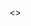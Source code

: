 <>
  <title> Shopgcaothu.vn - Website Bán Nick Liên Quân Giá Rẻ Tự Động</title>
  <meta httpEquiv="X-UA-Compatible" content="IE=edge" />
  <meta name="viewport" content="width=device-width, initial-scale=1.0" />
  <meta name="description" content="" />
  <meta name="author" content="" />
  <meta
    name="description"
    content="Shopgcaothu.vn - Website Bán Nick Liên Quân Giá Rẻ Tự Động Của Youtuber Gcaothu. Bán nick liên quân ,Freefire. Giá rẻ uy tín chất lượng"
  />
  <meta
    name="keywords"
    content="Shopgcaothu.vn - Website Bán Nick Liên Quân Giá Rẻ Tự Động Của Youtuber Gcaothu. Bán nick liên quân ,Freefire. Giá rẻ uy tín chất lượng"
  />
  <meta charSet="utf-8" />
  <meta httpEquiv="X-UA-Compatible" content="IE=edge" />
  <meta name="viewport" content="width=device-width, initial-scale=1" />
  <meta property="og:type" content="website" />
  <meta
    property="og:title"
    content="Shopgcaothu.vn - Website Bán Nick Liên Quân Giá Rẻ Tự Động Của Youtuber Gcaothu. Bán nick liên quân ,Freefire. Giá rẻ uy tín chất lượng"
  />
  <meta
    property="og:image"
    content="https://lamvlog.comassets/frontend/images/image-share.jpg"
  />
  <script src="/assets/Style/jquery.min.js" type="text/javascript" />
  <link
    href="https://fonts.googleapis.com/css?family=Roboto+Condensed:300italic,400italic,700italic,400,300,700&subset=all"
    rel="stylesheet"
    type="text/css"
  />
  <link
    href="/assets/frontend/theme/assets/plugins/socicon/socicon.css"
    rel="stylesheet"
    type="text/css"
  />
  <link
    href="/assets/frontend/theme/assets/plugins/bootstrap-social/bootstrap-social.css"
    rel="stylesheet"
    type="text/css"
  />
  <link
    href="/assets/frontend/theme/assets/plugins/font-awesome/css/font-awesome.min.css"
    rel="stylesheet"
    type="text/css"
  />
  <link
    href="/assets/frontend/theme/assets/plugins/simple-line-icons/simple-line-icons.min.css"
    rel="stylesheet"
    type="text/css"
  />
  <link
    href="/assets/frontend/theme/assets/plugins/animate/animate.min.css"
    rel="stylesheet"
    type="text/css"
  />
  <link
    href="/assets/frontend/theme/assets/plugins/bootstrap/css/bootstrap.min.css"
    rel="stylesheet"
    type="text/css"
  />
  {/* END GLOBAL MANDATORY STYLES */}
  {/* BEGIN: BASE PLUGINS  */}
  <link
    href="/assets/frontend/theme/assets/global/plugins/magnific/magnific.css"
    rel="stylesheet"
    type="text/css"
  />
  <link
    href="/assets/frontend/theme/assets/plugins/cubeportfolio/css/cubeportfolio.min.css"
    rel="stylesheet"
    type="text/css"
  />
  <link
    href="/assets/frontend/theme/assets/plugins/owl-carousel/assets/owl.carousel.css"
    rel="stylesheet"
    type="text/css"
  />
  <link
    href="/assets/frontend/theme/assets/plugins/fancybox/jquery.fancybox.css"
    rel="stylesheet"
    type="text/css"
  />
  {/* END: BASE PLUGINS */}
  {/* BEGIN: PAGE STYLES */}
  <link
    href="/assets/frontend/theme/assets/plugins/bootstrap-datepicker/css/bootstrap-datepicker.min.css"
    rel="stylesheet"
    type="text/css"
  />
  <link
    href="/assets/frontend/theme/assets/plugins/bootstrap-datepicker/css/bootstrap-datepicker3.min.css"
    rel="stylesheet"
    type="text/css"
  />
  <link
    href="/assets/frontend/theme/assets/plugins/bootstrap-timepicker/css/bootstrap-timepicker.min.css"
    rel="stylesheet"
    type="text/css"
  />
  <link
    href="/assets/frontend/theme/assets/plugins/bootstrap-datetimepicker/css/bootstrap-datetimepicker.min.css"
    rel="stylesheet"
    type="text/css"
  />
  {/* END: PAGE STYLES */}
  {/* BEGIN THEME STYLES */}
  <link
    href="/assets/frontend/home/css/style.css?v=1"
    rel="stylesheet"
    type="text/css"
  />
  <link
    href="/assets/frontend/theme/assets/demos/default/css/plugins.css"
    rel="stylesheet"
    type="text/css"
  />
  <link
    href="/assets/frontend/theme/assets/demos/default/css/components.css"
    id="style_components"
    rel="stylesheet"
    type="text/css"
  />
  <link
    href="/assets/frontend/theme/assets/demos/default/css/themes/default.css"
    rel="stylesheet"
    id="style_theme"
    type="text/css"
  />
  <link
    href="/assets/frontend/theme/assets/demos/default/css/custom.css"
    rel="stylesheet"
    type="text/css"
  />
  {/*

  	 */}
  <link href="/assets/css/quay.css" rel="stylesheet" />
  <link
    href="/assets/frontend/css/style.css?v=156179242136574"
    rel="stylesheet"
    type="text/css"
  />
  <link
    rel="stylesheet"
    type="text/css"
    href="/assets/frontend/home/css/custom.css"
  />
  <link href="/assets/frontend/home/css/swiper.css" rel="stylesheet" />
  <link rel="stylesheet" type="text/css" href="/assets/sweetalert.css" />
  {/* END THEME STYLES */}
  <style
    dangerouslySetInnerHTML={{
      __html:
        '\n\t\t.ui-autocomplete {\n\t\t\tmax-height: 500px;\n\t\t\toverflow-y: auto;\n\t\t\toverflow-x: hidden;\n\t\t}\n\n\t\t.input-group-addon {\n\t\t\tbackground-color: #FAFAFA;\n\t\t}\n\n\t\t.input-group .input-group-btn > .btn, .input-group .input-group-addon {\n\t\t\tbackground-color: #FAFAFA;\n\t\t}\n\n\t\t.modal {\n\t\t\ttext-align: center;\n\t\t}\n\n\t\t@media  screen and (min-width: 768px) {\n\t\t\t.modal:before {\n\t\t\t\tdisplay: inline-block;\n\t\t\t\tvertical-align: middle;\n\t\t\t\tcontent: " ";\n\t\t\t\theight: 100%;\n\t\t\t}\n\t\t}\n\n\t\t@media (min-width: 992px) and (max-width: 1200px) {\n\t\t\t.c-layout-header-fixed.c-layout-header-topbar .c-layout-page {\n\t\t\t\tmargin-top: 245px;\n\t\t\t}\n\t\t}\n\n\t\t@media  screen and (max-width: 767px) {\n\t\t\t.modal-dialog:before {\n\t\t\t\tmargin-top: 75px;\n\t\t\t\tdisplay: inline-block;\n\t\t\t\tvertical-align: middle;\n\t\t\t\tcontent: " ";\n\t\t\t\theight: 100%;\n\t\t\t}\n\n\t\t\t.modal-dialog {\n\t\t\t\twidth: 100%;\n\n\t\t\t}\n\n\t\t\t.modal-content {\n\t\t\t\tmargin-right: 20px;\n\t\t\t}\n\t\t}\n\n\t\t.modal-dialog {\n\t\t\tdisplay: inline-block;\n\t\t\ttext-align: left;\n\n\n\t\t}\n\n\t\t.mfp-wrap {\n\t\t\tz-index: 20000 !important;\n\t\t}\n\n\t\t.c-content-overlay .c-overlay-wrapper {\n\t\t\tz-index: 6;\n\t\t}\n\n\t\t.z7 {\n\t\t\tz-index: 7 !important;\n\t\t}\n\n\t\t.sa-header{\n\t\t\tposition: relative;\n\t\t}\n    .sa-logo {\n    position: absolute;\n    top: 10px;\n    left: 53px;\n    width: 155px !important;\n}\n\t'
    }}
  />
  <div
    className="c-layout-header c-layout-header-4 c-layout-header-default-mobile"
    data-minimize-offset={80}
  >
    <div className="sa-header">
      <div className="container">
        <span className="sa-imn">
          <i className="glyphicon glyphicon-menu-hamburger" />
        </span>
        <a className="sa-logo" href="/" title="">
          <img src="/w7j23tfha0.gif" />
        </a>
        <ul className="sa-menu clearfix">
          <ul className="nav navbar-nav c-theme-nav">
            <li className=" ">
              <a href="/">
                <b>TRANG CHỦ</b>
              </a>
            </li>
            <li className=" ">
              <a href="/lich-su-nap.html">
                <b>LỊCH SỬ NẠP</b>
              </a>
            </li>
            <li className=" ">
              <a href="/html/atm">
                <b>Nạp ATM - Ví</b>
              </a>
            </li>
            <li className=" ">
              <a href="/lich-su-mua.html">
                <b>Lịch Sử Mua</b>
              </a>
            </li>
          </ul>
        </ul>
        <ul className="sa-login clearfix" style={{ marginLeft: 10 }}>
          <li>
            <a href="/reg.html" title="Đăng ký">
              Đăng ký
            </a>
          </li>
        </ul>
        <ul className="sa-login clearfix">
          <li>
            <a href="/login.html" title="Đăng Nhập">
              Đăng Nhập
            </a>
          </li>
        </ul>
        {/* <button class="btn-search">Tìm kiếm</button> */}
      </div>
    </div>
    <style
      dangerouslySetInnerHTML={{
        __html:
          "\n.embed-container { position: relative; padding-bottom: 45.25%; height: 0; overflow: hidden; max-width: 100%; } .embed-container iframe, .embed-container object, .embed-container embed { position: absolute; top: 0; left: 0; width: 100%; height: 100%; }\n    "
      }}
    />
    <div className="sa-banner">
      <div className="container">
        <div className="sa-bntab clearfix">
          <div className="sa-bncol2">
            <div className="swiper-container sabner">
              <div className="swiper-wrapper">
                <div className="swiper-slide">
                  <div className="swiper-slide">
                    <img
                      src="https://buidangtruong.xyz/tep-tin/872947BiaGCaoThu.gif"
                      alt=""
                    />
                  </div>
                </div>
              </div>
              <div className="swiper-button-prev swiper-button-white" />
              <div className="swiper-button-next swiper-button-white" />
              <div className="swiper-pagination" />
            </div>
          </div>
          <div className="sa-bncol1">
            <div className="sa-bntbox">
              <ul className="sa-bnnav-tabs" role="tablist">
                <li role="presentation" className="active">
                  <a href="#topnap" role="tab" data-toggle="tab">
                    Nạp thẻ
                  </a>
                </li>
                <li role="presentation" className="">
                  <a href="#thuong" role="tab" data-toggle="tab">
                    Top nạp thẻ tháng
                  </a>
                </li>
                <li role="presentation" className="">
                  <a href="#thuong1" role="tab" data-toggle="tab">
                    Phần thưởng
                  </a>
                </li>
              </ul>
              <div className="sa-bntcbox tab-content">
                <div role="tabpanel" className="tab-pane active" id="topnap">
                  <div className="c-layout-sidebar-content ">
                    <style
                      type="text/css"
                      dangerouslySetInnerHTML={{
                        __html:
                          '\n    .sa-bntbox .form-control {\n            height: 41px;\n            color: #ffffff;\n            background: #1f2228;\n            border: 1px solid #30343c;\n            -webkit-border-radius: 0;\n            -moz-border-radius: 0;\n            border-radius: 0;\n        }\n\n        .sa-bntbox input[type="text"]{\n            color: #fff !important;\n        }\n\n        .sa-bntbox .btn-submit{\n            border-color: none!important;\n            outline: !important;\n            width: 100%!important;\n            text-align: center;\n            font-weight: 700!important;\n            font-size: 18px!important;\n            color: #000000!important;\n            -webkit-border-radius: 0;\n            -moz-border-radius: 0;\n            border-radius: 0;\n            background: linear-gradient(to top, #FFE900 0%, #F2AC00 100%)!important;\n            background: -moz-linear-gradient(to top, #FFE900 0%, #F2AC00 100%)!important;\n            background: -o-linear-gradient(to top, #FFE900 0%, #F2AC00 100%)!important;\n            background: -ms-linear-gradient(to top, #FFE900 0%, #F2AC00 100%)!important;\n            background: -webkit-linear-gradient(bottom, #FFE900 0%, #F2AC00 100%)!important;\n        }\n        .sa-bntbox .btn-submit:hover{\n            color: #000;\n        }\n\n        .sa-bntbox .alert{\n            margin-bottom: 5px;\n        }\n\n        .sa-bntbox .alert-dismissable, .alert-dismissible{\n            padding-top: 0px;\n            padding-bottom: 0px;\n        }\n    '
                      }}
                    />
                    <div className="form-group">
                      <select className="form-control" name="loaithe">
                        <option value="">Chọn Loại Thẻ</option>
                        <option value="Viettel">Viettel</option>
                        <option value="Mobifone">Mobi</option>
                        <option value="Vinaphone">Vina</option>
                        <option value="Zing">Zing</option>
                        <option value="Vietnamobile">Vietnamobile</option>
                      </select>
                    </div>
                    <div className="form-group">
                      <select name="menhgia" className="form-control">
                        <option value="">
                          -- Chọn đúng mệnh giá. Sai mất thẻ --
                        </option>
                        <option value={10000}>10,000 VND</option>
                        <option value={20000}>20,000 VND</option>
                        <option value={30000}>30,000 VND</option>
                        <option value={50000}>50,000 VND</option>
                        <option value={100000}>100,000 VND</option>
                        <option value={200000}>200,000 VND</option>
                        <option value={300000}>300,000 VND</option>
                        <option value={500000}>500,000 VND</option>
                        <option value={1000000}>1,000,000 VND</option>
                      </select>
                    </div>
                    <div className="form-group">
                      <input
                        type="number"
                        className="form-control"
                        name="mathe"
                        maxLength={16}
                        required=""
                        placeholder="Mã số thẻ"
                      />
                    </div>
                    <div className="form-group">
                      <input
                        type="number"
                        className="form-control"
                        name="serial"
                        maxLength={16}
                        required=""
                        placeholder="Mã serial"
                      />
                    </div>
                    <button
                      id="xuly_napthe"
                      className="btn btn-submit c-theme-btn c-btn-square c-btn-uppercase c-btn-bold btn-block"
                      style={{ display: "inline-block", width: "100%" }}
                    >
                      Nạp Thẻ
                    </button>
                    <div className="clearfix" />
                    {/* END: PAGE CONTENT */}
                  </div>
                </div>
                <div role="tabpanel" className="tab-pane " id="thuong">
                  <div className="sa-bntabbox">
                    <ul className="sa-topthe"></ul>
                  </div>
                </div>
                <div role="tabpanel" className="tab-pane " id="thuong1">
                  <div className="sa-bntabbox">
                    Đua Top Nạp Thẻ Nhận Quà Hàng Tháng ( Từ Mùng 1 - Đến Hết
                    Tháng) <br />
                    Top 1 : 5000 quân huy + 2tr tiền shop
                    <br />
                    Top 2 : 3000 quân huy + 1 tr tiền shop
                    <br />
                    Top 3 : 2000 quân huy + 500k tiền shop
                    <br />
                    Top 4 : 1000 quân huy
                    <br />
                    Phần thưởng sẽ cộng vào tài khoản shop ngày cuối cùng
                    <br />
                  </div>
                </div>
              </div>
            </div>
          </div>
        </div>
      </div>
    </div>
    <style
      type="text/css"
      dangerouslySetInnerHTML={{
        __html:
          "\n    #bonus1{\n        position: fixed;\n        bottom: 15px;\n        left: 15px;\n        width: 13%;\n        z-index: 1000;\n        cursor: pointer;\n    }\n    #bonus1 img{\n        width: 100%;\n    }\n    #bonus_login{\n        display:block;\n        position: fixed;\n        bottom: 15px;\n        left: 15px;\n        width: 13%;\n        z-index: 1000;\n        cursor: pointer;\n    }\n    #bonus_login img{\n        width: 100%;\n    }\n    .mobile{\n        width: 30%!important;\n    }\n    .sl-prifbot {\n    padding: 15px;\n    max-height: 175px;\n    overflow: hidden;\n}\n.sl-prifbot ul {\n    height: initial;\n}\n.sl-prifbot ul {\n    height: initial;\n}\n@media (min-width: 555px){\n.sl-prifbot {\n    min-height: 120px;\n}\n}\n\n.sl-prodbox {\n    height: auto;\n    padding-bottom: 10px;\n    overflow: hidden;\n    position: relative;\n}\n.outPrice {\n    padding-top: 20px;\n    text-align: center;\n    width: 100px;\n    margin: 0 auto;\n    margin-top: 10px;\n    display: flex;\n    justify-content: center;\n}\n.oldPrice {\n    text-decoration: line-through;\n    color: #666;\n    border: 1px solid;\n    padding: 5px 15px;\n    border-radius: 5px;\n}\n.newPrice {\n    border: 1px solid red;\n    padding: 5px 15px;\n    color: red;\n    display: inline-block;\n    border-radius: 5px;\n    margin-left: 10px;\n}\n    @media  only screen and (max-width: 640px) {\n        #bonus_login{width: 50%!important;!important;}\n        #bonus{width: 50%!important;!important;}\n    }\n    #bonusModal .modal-body p,#bonusModal .modal-body b{display:inline;color:#000}\n"
      }}
    />
    <meta
      name="csrf-token"
      content="EQJAjKYQmX8rrUHpPNkj2Us9JCQzLShMUPNmA9nM"
    />
    <div id="bonus1" title="Click để nhận thưởng!">
      <img src="https://buidangtruong.xyz/tep-tin/692388E2E4DC38-A2F2-4DFF-B8E7-D46624A5B304.gif" />
    </div>
    <div
      className="modal fade"
      id="bonusModal"
      role="dialog"
      style={{ display: "none" }}
      aria-hidden="true"
    >
      <div className="modal-dialog" role="document">
        <div className="modal-content">
          <div className="modal-header">
            <button type="button" className="close" aria-label="Close">
              <a href="/" aria-hidden="true">
                ×
              </a>
            </button>
            <h4
              className="modal-title"
              style={{
                fontWeight: "bold",
                textTransform: "uppercase",
                color: "#FF0000",
                textAlign: "center"
              }}
            >
              Thông báo
            </h4>
          </div>
          <div
            className="modal-body"
            style={{ fontFamily: "helvetica, arial, sans-serif" }}
          >
            <p>
              <strong>
                <span style={{ color: "#f1c40f" }}>
                  Chúc Mừng Bạn Đã Nhận Được Ngẫu Nhiên{" "}
                </span>
              </strong>
            </p>{" "}
            <b className="moneyAdd" />
            <p>
              <span style={{ color: "#f1c40f" }}>
                <strong>Quân Huy Chúc Bạn Chơi Game Vui Vẻ</strong>
              </span>
            </p>{" "}
            VÔ LỊCH SỬ QUÂN HUY ĐỂ KIỂM TRA
          </div>
          <div className="modal-footer">
            <button
              type="button"
              className="btn c-theme-btn c-btn-border-2x c-btn-square c-btn-bold c-btn-uppercase"
            >
              <a href="/html/quanhuy" style={{ color: "#333" }}>
                Rút vật phẩm
              </a>
            </button>
            <button
              type="button"
              className="btn c-theme-btn c-btn-border-2x c-btn-square c-btn-bold c-btn-uppercase"
            >
              <a href="/">Đóng</a>
            </button>
          </div>
        </div>
      </div>
    </div>
    <div
      className="modal fade"
      id="bonusModal1"
      role="dialog"
      style={{ display: "none" }}
      aria-hidden="true"
    >
      <div className="modal-dialog" role="document">
        <div className="modal-content">
          <div className="modal-header">
            <button type="button" className="close" aria-label="Close">
              <a href="/" aria-hidden="true">
                ×
              </a>
            </button>
            <h4
              className="modal-title"
              style={{
                fontWeight: "bold",
                textTransform: "uppercase",
                color: "#FF0000",
                textAlign: "center"
              }}
            >
              Thông báo
            </h4>
          </div>
          <div
            className="modal-body"
            style={{ fontFamily: "helvetica, arial, sans-serif" }}
          >
            <div className="row">
              <div className="col-md-6 col-xs-6 text-center" id="bonus">
                <img src="https://tramparmarpblox.com/ohq25z3wwl.png" />
                <p style={{ margin: "0 auto" }}>Nhận Quân Huy</p>
              </div>
              <div
                className="col-md-6 col-xs-6 text-center"
                onclick="window.location = 'https://m.me/109561244691116'"
              >
                <img src="https://tramparmarpblox.com/yqv51h3vn9.png" />
                <p style={{ margin: "0 auto" }}>Nhận Acc Miễn Phí</p>
              </div>
            </div>
          </div>
          <div className="modal-footer">
            <button
              type="button"
              className="btn c-theme-btn c-btn-border-2x c-btn-square c-btn-bold c-btn-uppercase"
            >
              <a href="/html/quanhuy" style={{ color: "#333" }}>
                Rút vật phẩm
              </a>
            </button>
            <button
              type="button"
              className="btn c-theme-btn c-btn-border-2x c-btn-square c-btn-bold c-btn-uppercase"
            >
              <a href="/">Đóng</a>
            </button>
          </div>
        </div>
      </div>
    </div>
    <div className="c-layout-page">
      {/* BEGIN: PAGE CONTENT */}
      <div
        className="modal fade"
        id="noticeModal"
        role="dialog"
        aria-hidden="true"
        style={{ display: "none" }}
      >
        <div className="modal-dialog" role="document">
          <div className="modal-content">
            <div className="modal-header">
              <button
                type="button"
                className="close"
                data-dismiss="modal"
                aria-label="Close"
              >
                <span aria-hidden="true">×</span>
              </button>
              <h4
                className="modal-title"
                style={{
                  fontWeight: "bold",
                  textTransform: "uppercase",
                  color: "#FF0000",
                  textAlign: "center"
                }}
              >
                Thông báo
              </h4>
            </div>
            <div
              className="modal-body"
              style={{ fontFamily: "helvetica, arial, sans-serif" }}
            >
              <img src="https://buidangtruong.xyz/tep-tin/865986ThongBao.png" />{" "}
            </div>
            <div className="modal-footer">
              <button
                type="button"
                className="btn c-theme-btn c-btn-border-2x c-btn-square c-btn-bold c-btn-uppercase"
                data-dismiss="modal"
              >
                Đóng
              </button>
            </div>
          </div>
        </div>
      </div>
      <input type="hidden" id="time_popup" defaultValue="" />
      <style
        dangerouslySetInnerHTML={{
          __html:
            "\n      @import url('https://fonts.googleapis.com/css?family=Oswald');\n      .box-title-menu-game {\n      text-align: center;\n      font-size: 22px;\n      margin-bottom: 18px;\n      color: #f6bd00;\n      font-family: 'Oswald', sans-serif !important;\n      }\n      .title_cat{\n      width: 400px;\n      height: 50px;\n      margin: 20px auto;\n      margin-top: 40px;\n      background: url('https://shopsykeo.vn/assets/frontend/home/images/title-menu-game.png');\n      background-size: 100% 100%;\n      }\n      @media screen and (max-width: 768px) {\n      .title_cat{\n      width: 345px;\n      height: 40px;\n      }\n      }\n   "
        }}
      />
      <div className="title_cat" />
      <div className="container" style={{ marginBottom: 15 }}>
        <div className="sa-logmain sa-themain">
          <div className="box-title-menu-game">
            DANH MỤC VÒNG QUAY
            <br />
          </div>
          <div className="sl-produl clearfix">
            <div className="sl-prodli">
              <div className="sl-prodbox">
                <img
                  style={{
                    position: "absolute",
                    maxWidth: "50%",
                    height: "auto",
                    top: "-5px",
                    right: "-5px",
                    zIndex: 10
                  }}
                  src=""
                />
                <a
                  className="sl-prlinks"
                  href="/html/quay19"
                  title="Vòng Quay Miễn Phí"
                >
                  <h3 className="sl-prcode text-center">
                    <span>Vòng Quay Miễn Phí</span>
                  </h3>
                  <p className="sl-primg">
                    <img
                      data-src="https://buidangtruong.xyz/tep-tin/646057VQFree.gif"
                      className="lazyload"
                      src="https://buidangtruong.xyz/tep-tin/646057VQFree.gif"
                      alt="Vòng Quay Miễn Phí"
                    />
                  </p>
                </a>
                <div className="sl-prifs">
                  <div className="sl-prifbot">
                    <ul>
                      <li />
                      <li>
                        Đã Quay : <b />
                      </li>
                      <b></b>
                    </ul>
                    <b>
                      <span className="outPrice">
                        <span className="newPrice">0đ</span>
                      </span>
                    </b>
                  </div>
                  <b>
                    <p className="sl-prbot">
                      <a
                        href="/html/quay19"
                        title="XEM TẤT CẢ"
                        className=" custom1271 sl-btnod"
                      >
                        QUAY NGAY
                      </a>
                    </p>
                  </b>
                </div>
                <b></b>
              </div>
              <b></b>
            </div>
            <b>
              <div className="sl-prodli">
                <div className="sl-prodbox">
                  <img
                    style={{
                      position: "absolute",
                      maxWidth: "50%",
                      height: "auto",
                      top: "-5px",
                      right: "-5px",
                      zIndex: 10
                    }}
                    src=""
                  />
                  <a
                    className="sl-prlinks"
                    href="/html/quay18"
                    title="Máy Bán Đồ Chơi Tết"
                  >
                    <h3 className="sl-prcode text-center">
                      <span>Máy Bán Đồ Chơi Tết</span>
                    </h3>
                    <p className="sl-primg">
                      <img
                        data-src="https://buidangtruong.xyz/tep-tin/791062MayBanDoChoi.gif"
                        className="lazyload"
                        src="https://buidangtruong.xyz/tep-tin/791062MayBanDoChoi.gif"
                        alt="Máy Bán Đồ Chơi Tết"
                      />
                    </p>
                  </a>
                  <div className="sl-prifs">
                    <div className="sl-prifbot">
                      <ul>
                        <li />
                        <li>
                          Đã Quay : <b />
                        </li>
                        <b></b>
                      </ul>
                      <b>
                        <span className="outPrice">
                          <span className="newPrice">30,000đ</span>
                        </span>
                      </b>
                    </div>
                    <b>
                      <p className="sl-prbot">
                        <a
                          href="/html/quay18"
                          title="XEM TẤT CẢ"
                          className=" custom1271 sl-btnod"
                        >
                          QUAY NGAY
                        </a>
                      </p>
                    </b>
                  </div>
                  <b></b>
                </div>
                <b></b>
              </div>
              <b>
                <div className="sl-prodli">
                  <div className="sl-prodbox">
                    <img
                      style={{
                        position: "absolute",
                        maxWidth: "50%",
                        height: "auto",
                        top: "-5px",
                        right: "-5px",
                        zIndex: 10
                      }}
                      src="https://buidangtruong.xyz/tep-tin/76695840A664B7-67E9-49B6-BF93-F316C2501241.png"
                    />
                    <a
                      className="sl-prlinks"
                      href="/html/quay9/QUAY2"
                      title="Vòng Quay Bóng Đá"
                    >
                      <h3 className="sl-prcode text-center">
                        <span>Vòng Quay Bóng Đá</span>
                      </h3>
                      <p className="sl-primg">
                        <img
                          data-src="https://buidangtruong.xyz/tep-tin/718175VQBongDa.gif"
                          className="lazyload"
                          src="https://buidangtruong.xyz/tep-tin/718175VQBongDa.gif"
                          alt="Vòng Quay Bóng Đá"
                        />
                      </p>
                    </a>
                    <div className="sl-prifs">
                      <div className="sl-prifbot">
                        <ul>
                          <li />
                          <li>
                            Đã Quay : <b />
                          </li>
                          <b></b>
                        </ul>
                        <b>
                          <span className="outPrice">
                            <span className="oldPrice">20,000đ</span>
                            <span className="newPrice">10,000đ</span>
                          </span>
                        </b>
                      </div>
                      <b>
                        <p className="sl-prbot">
                          <a
                            href="/html/quay9/QUAY2"
                            title="XEM TẤT CẢ"
                            className=" custom1271 sl-btnod"
                          >
                            QUAY NGAY
                          </a>
                        </p>
                      </b>
                    </div>
                    <b></b>
                  </div>
                  <b></b>
                </div>
                <b>
                  <div className="sl-prodli">
                    <div className="sl-prodbox">
                      <img
                        style={{
                          position: "absolute",
                          maxWidth: "50%",
                          height: "auto",
                          top: "-5px",
                          right: "-5px",
                          zIndex: 10
                        }}
                        src=""
                      />
                      <a
                        className="sl-prlinks"
                        href="/html/quay9/QUAY11"
                        title="Vòng Quay Quân Huy"
                      >
                        <h3 className="sl-prcode text-center">
                          <span>Vòng Quay Quân Huy</span>
                        </h3>
                        <p className="sl-primg">
                          <img
                            data-src="https://buidangtruong.xyz/tep-tin/785459VQQuanHuy.gif"
                            className="lazyload"
                            src="https://buidangtruong.xyz/tep-tin/785459VQQuanHuy.gif"
                            alt="Vòng Quay Quân Huy"
                          />
                        </p>
                      </a>
                      <div className="sl-prifs">
                        <div className="sl-prifbot">
                          <ul>
                            <li />
                            <li>
                              Đã Quay : <b />
                            </li>
                            <b></b>
                          </ul>
                          <b>
                            <span className="outPrice">
                              <span className="newPrice">20,000đ</span>
                            </span>
                          </b>
                        </div>
                        <b>
                          <p className="sl-prbot">
                            <a
                              href="/html/quay9/QUAY11"
                              title="XEM TẤT CẢ"
                              className=" custom1271 sl-btnod"
                            >
                              QUAY NGAY
                            </a>
                          </p>
                        </b>
                      </div>
                      <b></b>
                    </div>
                    <b></b>
                  </div>
                  <b>
                    <div className="sl-prodli">
                      <div className="sl-prodbox">
                        <img
                          style={{
                            position: "absolute",
                            maxWidth: "50%",
                            height: "auto",
                            top: "-5px",
                            right: "-5px",
                            zIndex: 10
                          }}
                          src=""
                        />
                        <a
                          className="sl-prlinks"
                          href="/html/quay9/QUAY12"
                          title="Vòng Quay Bánh Chưng"
                        >
                          <h3 className="sl-prcode text-center">
                            <span>Vòng Quay Bánh Chưng</span>
                          </h3>
                          <p className="sl-primg">
                            <img
                              data-src="https://buidangtruong.xyz/tep-tin/279855VQBanhChung.gif"
                              className="lazyload"
                              src="https://buidangtruong.xyz/tep-tin/279855VQBanhChung.gif"
                              alt="Vòng Quay Bánh Chưng"
                            />
                          </p>
                        </a>
                        <div className="sl-prifs">
                          <div className="sl-prifbot">
                            <ul>
                              <li />
                              <li>
                                Đã Quay : <b />
                              </li>
                              <b></b>
                            </ul>
                            <b>
                              <span className="outPrice">
                                <span className="newPrice">9,000đ</span>
                              </span>
                            </b>
                          </div>
                          <b>
                            <p className="sl-prbot">
                              <a
                                href="/html/quay9/QUAY12"
                                title="XEM TẤT CẢ"
                                className=" custom1271 sl-btnod"
                              >
                                QUAY NGAY
                              </a>
                            </p>
                          </b>
                        </div>
                        <b></b>
                      </div>
                      <b></b>
                    </div>
                    <b>
                      <div className="sl-prodli">
                        <div className="sl-prodbox">
                          <img
                            style={{
                              position: "absolute",
                              maxWidth: "50%",
                              height: "auto",
                              top: "-5px",
                              right: "-5px",
                              zIndex: 10
                            }}
                            src=""
                          />
                          <a
                            className="sl-prlinks"
                            href="/html/quay9/QUAY13"
                            title="Vòng Quay Năm Mới"
                          >
                            <h3 className="sl-prcode text-center">
                              <span>Vòng Quay Năm Mới</span>
                            </h3>
                            <p className="sl-primg">
                              <img
                                data-src="https://buidangtruong.xyz/tep-tin/77679VQNamMoi.gif"
                                className="lazyload"
                                src="https://buidangtruong.xyz/tep-tin/77679VQNamMoi.gif"
                                alt="Vòng Quay Năm Mới"
                              />
                            </p>
                          </a>
                          <div className="sl-prifs">
                            <div className="sl-prifbot">
                              <ul>
                                <li />
                                <li>
                                  Đã Quay : <b />
                                </li>
                                <b></b>
                              </ul>
                              <b>
                                <span className="outPrice">
                                  <span className="newPrice">20,000đ</span>
                                </span>
                              </b>
                            </div>
                            <b>
                              <p className="sl-prbot">
                                <a
                                  href="/html/quay9/QUAY13"
                                  title="XEM TẤT CẢ"
                                  className=" custom1271 sl-btnod"
                                >
                                  QUAY NGAY
                                </a>
                              </p>
                            </b>
                          </div>
                          <b></b>
                        </div>
                        <b></b>
                      </div>
                      <b>
                        <div className="sl-prodli">
                          <div className="sl-prodbox">
                            <img
                              style={{
                                position: "absolute",
                                maxWidth: "50%",
                                height: "auto",
                                top: "-5px",
                                right: "-5px",
                                zIndex: 10
                              }}
                              src=""
                            />
                            <a
                              className="sl-prlinks"
                              href="/html/latbai/LATBAI2"
                              title="Lật Thẻ Skin SSS"
                            >
                              <h3 className="sl-prcode text-center">
                                <span>Lật Thẻ Skin SSS</span>
                              </h3>
                              <p className="sl-primg">
                                <img
                                  data-src="https://buidangtruong.xyz/tep-tin/563409LatTheSkinSSS.gif"
                                  className="lazyload"
                                  src="https://buidangtruong.xyz/tep-tin/563409LatTheSkinSSS.gif"
                                  alt="Lật Thẻ Skin SSS"
                                />
                              </p>
                            </a>
                            <div className="sl-prifs">
                              <div className="sl-prifbot">
                                <ul>
                                  <li />
                                  <li>
                                    Đã Quay : <b />
                                  </li>
                                  <b></b>
                                </ul>
                                <b>
                                  <span className="outPrice">
                                    <span className="newPrice">20,000đ</span>
                                  </span>
                                </b>
                              </div>
                              <b>
                                <p className="sl-prbot">
                                  <a
                                    href="/html/latbai/LATBAI2"
                                    title="XEM TẤT CẢ"
                                    className=" custom1271 sl-btnod"
                                  >
                                    QUAY NGAY
                                  </a>
                                </p>
                              </b>
                            </div>
                            <b></b>
                          </div>
                          <b></b>
                        </div>
                        <b>
                          <div className="sl-prodli">
                            <div className="sl-prodbox">
                              <img
                                style={{
                                  position: "absolute",
                                  maxWidth: "50%",
                                  height: "auto",
                                  top: "-5px",
                                  right: "-5px",
                                  zIndex: 10
                                }}
                                src=""
                              />
                              <a
                                className="sl-prlinks"
                                href="/html/latbai/LATBAI3"
                                title="Bao Lì Xì May Mắn"
                              >
                                <h3 className="sl-prcode text-center">
                                  <span>Bao Lì Xì May Mắn</span>
                                </h3>
                                <p className="sl-primg">
                                  <img
                                    data-src="https://buidangtruong.xyz/tep-tin/597594TVMBaoLiXi.gif"
                                    className="lazyload"
                                    src="https://buidangtruong.xyz/tep-tin/597594TVMBaoLiXi.gif"
                                    alt="Bao Lì Xì May Mắn"
                                  />
                                </p>
                              </a>
                              <div className="sl-prifs">
                                <div className="sl-prifbot">
                                  <ul>
                                    <li />
                                    <li>
                                      Đã Quay : <b />
                                    </li>
                                    <b></b>
                                  </ul>
                                  <b>
                                    <span className="outPrice">
                                      <span className="newPrice">20,000đ</span>
                                    </span>
                                  </b>
                                </div>
                                <b>
                                  <p className="sl-prbot">
                                    <a
                                      href="/html/latbai/LATBAI3"
                                      title="XEM TẤT CẢ"
                                      className=" custom1271 sl-btnod"
                                    >
                                      QUAY NGAY
                                    </a>
                                  </p>
                                </b>
                              </div>
                              <b></b>
                            </div>
                            <b></b>
                          </div>
                          <b>
                            <div className="sl-prodli">
                              <div className="sl-prodbox">
                                <img
                                  style={{
                                    position: "absolute",
                                    maxWidth: "50%",
                                    height: "auto",
                                    top: "-5px",
                                    right: "-5px",
                                    zIndex: 10
                                  }}
                                  src=""
                                />
                                <a
                                  className="sl-prlinks"
                                  href="/html/quay61"
                                  title="Bingo Năm Mới Phát Tài"
                                >
                                  <h3 className="sl-prcode text-center">
                                    <span>Bingo Năm Mới Phát Tài</span>
                                  </h3>
                                  <p className="sl-primg">
                                    <img
                                      data-src="https://buidangtruong.xyz/tep-tin/892946BingoPhatTai.gif"
                                      className="lazyload"
                                      src="https://buidangtruong.xyz/tep-tin/892946BingoPhatTai.gif"
                                      alt="Bingo Năm Mới Phát Tài"
                                    />
                                  </p>
                                </a>
                                <div className="sl-prifs">
                                  <div className="sl-prifbot">
                                    <ul>
                                      <li />
                                      <li>
                                        Đã Quay : <b />
                                      </li>
                                      <b></b>
                                    </ul>
                                    <b>
                                      <span className="outPrice">
                                        <span className="newPrice">
                                          20,000đ
                                        </span>
                                      </span>
                                    </b>
                                  </div>
                                  <b>
                                    <p className="sl-prbot">
                                      <a
                                        href="/html/quay61"
                                        title="XEM TẤT CẢ"
                                        className=" custom1271 sl-btnod"
                                      >
                                        QUAY NGAY
                                      </a>
                                    </p>
                                  </b>
                                </div>
                                <b></b>
                              </div>
                              <b></b>
                            </div>
                            <b>
                              <div className="sl-prodli">
                                <div className="sl-prodbox">
                                  <img
                                    style={{
                                      position: "absolute",
                                      maxWidth: "50%",
                                      height: "auto",
                                      top: "-5px",
                                      right: "-5px",
                                      zIndex: 10
                                    }}
                                    src=""
                                  />
                                  <a
                                    className="sl-prlinks"
                                    href="/html/quay31"
                                    title="Đại Tiệc Đầu Năm"
                                  >
                                    <h3 className="sl-prcode text-center">
                                      <span>Đại Tiệc Đầu Năm</span>
                                    </h3>
                                    <p className="sl-primg">
                                      <img
                                        data-src="https://buidangtruong.xyz/tep-tin/211966DaiTiecDauNam.gif"
                                        className="lazyload"
                                        src="https://buidangtruong.xyz/tep-tin/211966DaiTiecDauNam.gif"
                                        alt="Đại Tiệc Đầu Năm"
                                      />
                                    </p>
                                  </a>
                                  <div className="sl-prifs">
                                    <div className="sl-prifbot">
                                      <ul>
                                        <li />
                                        <li>
                                          Đã Quay : <b />
                                        </li>
                                        <b></b>
                                      </ul>
                                      <b>
                                        <span className="outPrice">
                                          <span className="newPrice">
                                            20,000đ
                                          </span>
                                        </span>
                                      </b>
                                    </div>
                                    <b>
                                      <p className="sl-prbot">
                                        <a
                                          href="/html/quay31"
                                          title="XEM TẤT CẢ"
                                          className=" custom1271 sl-btnod"
                                        >
                                          QUAY NGAY
                                        </a>
                                      </p>
                                    </b>
                                  </div>
                                  <b></b>
                                </div>
                                <b></b>
                              </div>
                              <b>
                                <div className="sl-prodli">
                                  <div className="sl-prodbox">
                                    <a
                                      className="sl-prlinks"
                                      href="/body/random/QH1"
                                      title="Thử vận may 25.000đ"
                                    >
                                      <h3 className="sl-prcode text-center">
                                        <span>Hòm Quân Huy</span>
                                      </h3>
                                      <p className="sl-primg">
                                        <img
                                          data-src="https://buidangtruong.xyz/tep-tin/293118LiXiQuanHuy.gif"
                                          className="lazyload"
                                          alt="Thử vận may 25.000đ"
                                        />
                                      </p>
                                    </a>
                                    <div className="sl-prifs">
                                      <div className="sl-prifbot">
                                        <ul>
                                          <li>
                                            Chỉ 50K Nhận Ngay 9999 Quân Huy
                                          </li>
                                        </ul>
                                        <span className="outPrice">
                                          <span className="newPrice">
                                            50,000đ
                                          </span>
                                        </span>
                                      </div>
                                      <p className="sl-prbot">
                                        <a
                                          href="/body/random/QH1"
                                          title="XEM TẤT CẢ"
                                          className="sl-btnod"
                                        >
                                          XEM TẤT CẢ
                                        </a>
                                      </p>
                                    </div>
                                  </div>
                                </div>
                              </b>
                            </b>
                          </b>
                        </b>
                      </b>
                    </b>
                  </b>
                </b>
              </b>
            </b>
          </div>
          <b>
            <b>
              <b></b>
            </b>
          </b>
        </div>
        <b>
          <b>
            <b></b>
          </b>
        </b>
      </div>
      <b>
        <b>
          <b>
            <div className="container" style={{ marginBottom: 15 }}>
              <div className="sa-logmain sa-themain">
                <div className="sl-produl clearfix">
                  <div className="box-title-menu-game">
                    DANH MỤC ACC LiÊN QUÂN
                    <br />
                  </div>
                  <div className="sl-prodli">
                    <div className="sl-prodbox">
                      <a
                        className="sl-prlinks"
                        href="/body/lienquan"
                        title="Thử vận may 25.000đ"
                      >
                        <h3 className="sl-prcode text-center">
                          <span>Acc Liên Quân Trắng Thông Tin</span>
                        </h3>
                        <p className="sl-primg">
                          <img
                            data-src="https://buidangtruong.xyz/tep-tin/142940NickLQ.gif"
                            className="lazyload"
                            alt="Thử vận may 25.000đ"
                          />
                        </p>
                      </a>
                      <div className="sl-prifs">
                        <div className="sl-prifbot">
                          <ul>
                            <li>Số Tài Khoản Hiện Có: 1285</li>
                          </ul>
                        </div>
                        <p className="sl-prbot">
                          <a
                            href="/body/lienquan"
                            title="XEM TẤT CẢ"
                            className="sl-btnod"
                          >
                            XEM TẤT CẢ
                          </a>
                        </p>
                      </div>
                    </div>
                  </div>
                  <div className="sl-prodli">
                    <div className="sl-prodbox">
                      <a
                        className="sl-prlinks"
                        href="/body/random/LQ9K"
                        title="Thử vận may 25.000đ"
                      >
                        <h3 className="sl-prcode text-center">
                          <span>Thử May Liên Quân 9k</span>
                        </h3>
                        <p className="sl-primg">
                          <img
                            data-src="https://buidangtruong.xyz/tep-tin/611425TVM9.gif"
                            className="lazyload"
                            alt="Thử vận may 25.000đ"
                          />
                        </p>
                      </a>
                      <div className="sl-prifs">
                        <div className="sl-prifbot">
                          <ul>
                            <li>Số Tài Khoản Hiện Có: </li>
                          </ul>
                          <span className="outPrice">
                            <span className="newPrice">9,000đ</span>
                          </span>
                        </div>
                        <p className="sl-prbot">
                          <a
                            href="/body/random/LQ9K"
                            title="XEM TẤT CẢ"
                            className="sl-btnod"
                          >
                            XEM TẤT CẢ
                          </a>
                        </p>
                      </div>
                    </div>
                  </div>
                  <div className="sl-prodli">
                    <div className="sl-prodbox">
                      <a
                        className="sl-prlinks"
                        href="/body/random/RANDOM1"
                        title="Thử vận may 25.000đ"
                      >
                        <h3 className="sl-prcode text-center">
                          <span>Thử May Liên Quân 20k</span>
                        </h3>
                        <p className="sl-primg">
                          <img
                            data-src="https://buidangtruong.xyz/tep-tin/33236TVM20.gif"
                            className="lazyload"
                            alt="Thử vận may 25.000đ"
                          />
                        </p>
                      </a>
                      <div className="sl-prifs">
                        <div className="sl-prifbot">
                          <ul>
                            <li>Số Tài Khoản Hiện Có: </li>
                          </ul>
                          <span className="outPrice">
                            <span className="newPrice">20,000đ</span>
                          </span>
                        </div>
                        <p className="sl-prbot">
                          <a
                            href="/body/random/RANDOM1"
                            title="XEM TẤT CẢ"
                            className="sl-btnod"
                          >
                            XEM TẤT CẢ
                          </a>
                        </p>
                      </div>
                    </div>
                  </div>
                  <div className="sl-prodli">
                    <div className="sl-prodbox">
                      <a
                        className="sl-prlinks"
                        href="/body/random/RANDOM2"
                        title="Thử vận may 25.000đ"
                      >
                        <h3 className="sl-prcode text-center">
                          <span>Thử May Liên Quân 50k</span>
                        </h3>
                        <p className="sl-primg">
                          <img
                            data-src="https://buidangtruong.xyz/tep-tin/22021TVM50.gif"
                            className="lazyload"
                            alt="Thử vận may 25.000đ"
                          />
                        </p>
                      </a>
                      <div className="sl-prifs">
                        <div className="sl-prifbot">
                          <ul>
                            <li>Số Tài Khoản Hiện Có: </li>
                          </ul>
                          <span className="outPrice">
                            <span className="newPrice">50,000đ</span>
                          </span>
                        </div>
                        <p className="sl-prbot">
                          <a
                            href="/body/random/RANDOM2"
                            title="XEM TẤT CẢ"
                            className="sl-btnod"
                          >
                            XEM TẤT CẢ
                          </a>
                        </p>
                      </div>
                    </div>
                  </div>
                  <div className="sl-prodli">
                    <div className="sl-prodbox">
                      <a
                        className="sl-prlinks"
                        href="/body/random/RANDOM3"
                        title="Thử vận may 25.000đ"
                      >
                        <h3 className="sl-prcode text-center">
                          <span>Thử May Liên Quân 100k</span>
                        </h3>
                        <p className="sl-primg">
                          <img
                            data-src="https://buidangtruong.xyz/tep-tin/72033TVM100.gif"
                            className="lazyload"
                            alt="Thử vận may 25.000đ"
                          />
                        </p>
                      </a>
                      <div className="sl-prifs">
                        <div className="sl-prifbot">
                          <ul>
                            <li>Số Tài Khoản Hiện Có: </li>
                          </ul>
                          <span className="outPrice">
                            <span className="newPrice">100,000đ</span>
                          </span>
                        </div>
                        <p className="sl-prbot">
                          <a
                            href="/body/random/RANDOM3"
                            title="XEM TẤT CẢ"
                            className="sl-btnod"
                          >
                            XEM TẤT CẢ
                          </a>
                        </p>
                      </div>
                    </div>
                  </div>
                  <div className="sl-prodli">
                    <div className="sl-prodbox">
                      <a
                        className="sl-prlinks"
                        href="/body/random/LQ150K"
                        title="Thử vận may 25.000đ"
                      >
                        <h3 className="sl-prcode text-center">
                          <span>Thử May Liên Quân 150K</span>
                        </h3>
                        <p className="sl-primg">
                          <img
                            data-src="https://buidangtruong.xyz/tep-tin/941722TVM150.gif"
                            className="lazyload"
                            alt="Thử vận may 25.000đ"
                          />
                        </p>
                      </a>
                      <div className="sl-prifs">
                        <div className="sl-prifbot">
                          <ul>
                            <li>Số Tài Khoản Hiện Có: </li>
                          </ul>
                          <span className="outPrice">
                            <span className="newPrice">150,000đ</span>
                          </span>
                        </div>
                        <p className="sl-prbot">
                          <a
                            href="/body/random/LQ150K"
                            title="XEM TẤT CẢ"
                            className="sl-btnod"
                          >
                            XEM TẤT CẢ
                          </a>
                        </p>
                      </div>
                    </div>
                  </div>
                  <div className="sl-prodli">
                    <div className="sl-prodbox">
                      <a
                        className="sl-prlinks"
                        href="/body/random/LQ200K"
                        title="Thử vận may 25.000đ"
                      >
                        <h3 className="sl-prcode text-center">
                          <span>Thử May Liên Quân 200K</span>
                        </h3>
                        <p className="sl-primg">
                          <img
                            data-src="https://buidangtruong.xyz/tep-tin/266747TVM200.gif"
                            className="lazyload"
                            alt="Thử vận may 25.000đ"
                          />
                        </p>
                      </a>
                      <div className="sl-prifs">
                        <div className="sl-prifbot">
                          <ul>
                            <li>Số Tài Khoản Hiện Có: </li>
                          </ul>
                          <span className="outPrice">
                            <span className="newPrice">200,000đ</span>
                          </span>
                        </div>
                        <p className="sl-prbot">
                          <a
                            href="/body/random/LQ200K"
                            title="XEM TẤT CẢ"
                            className="sl-btnod"
                          >
                            XEM TẤT CẢ
                          </a>
                        </p>
                      </div>
                    </div>
                  </div>
                </div>
              </div>
            </div>
            <div className="container" style={{ marginBottom: 15 }}>
              <div className="sa-logmain sa-themain">
                <div className="sl-produl clearfix">
                  <div className="box-title-menu-game">
                    DANH MỤC ACC FREEFIRE
                    <br />
                  </div>
                  <div className="sl-prodli">
                    <div className="sl-prodbox">
                      <a
                        className="sl-prlinks"
                        href="/body/random/FREEFIRE"
                        title="Thử vận may 25.000đ"
                      >
                        <h3 className="sl-prcode text-center">
                          <span>Acc Free Fire Vip Giá Rẻ</span>
                        </h3>
                        <p className="sl-primg">
                          <img
                            data-src="/x37gk3ymlw.gif"
                            className="lazyload"
                            alt="Thử vận may 25.000đ"
                          />
                        </p>
                      </a>
                      <div className="sl-prifs">
                        <div className="sl-prifbot">
                          <ul>
                            <li>Số Tài Khoản Hiện Có: 634</li>
                          </ul>
                        </div>
                        <p className="sl-prbot">
                          <a
                            href="/body/random/FREEFIRE"
                            title="XEM TẤT CẢ"
                            className="sl-btnod"
                          >
                            XEM TẤT CẢ
                          </a>
                        </p>
                      </div>
                    </div>
                  </div>
                  <div className="sl-prodli">
                    <div className="sl-prodbox">
                      <a
                        className="sl-prlinks"
                        href="/body/random/FF20K"
                        title="Thử vận may 25.000đ"
                      >
                        <h3 className="sl-prcode text-center">
                          <span>Vận May Free Fire 20K</span>
                        </h3>
                        <p className="sl-primg">
                          <img
                            data-src="/nhmva9t7pe.gif"
                            className="lazyload"
                            alt="Thử vận may 25.000đ"
                          />
                        </p>
                      </a>
                      <div className="sl-prifs">
                        <div className="sl-prifbot">
                          <ul>
                            <li>Số Tài Khoản Hiện Có: 556</li>
                          </ul>
                          <span className="outPrice">
                            <span className="newPrice">20,000đ</span>
                          </span>
                        </div>
                        <p className="sl-prbot">
                          <a
                            href="/body/random/FF20K"
                            title="XEM TẤT CẢ"
                            className="sl-btnod"
                          >
                            XEM TẤT CẢ
                          </a>
                        </p>
                      </div>
                    </div>
                  </div>
                  <div className="sl-prodli">
                    <div className="sl-prodbox">
                      <a
                        className="sl-prlinks"
                        href="/body/random/FF50K"
                        title="Thử vận may 25.000đ"
                      >
                        <h3 className="sl-prcode text-center">
                          <span>Vận May Free Fire 50K</span>
                        </h3>
                        <p className="sl-primg">
                          <img
                            data-src="/m6g3u8z8rb.gif"
                            className="lazyload"
                            alt="Thử vận may 25.000đ"
                          />
                        </p>
                      </a>
                      <div className="sl-prifs">
                        <div className="sl-prifbot">
                          <ul>
                            <li>Số Tài Khoản Hiện Có: 999</li>
                          </ul>
                          <span className="outPrice">
                            <span className="newPrice">50,000đ</span>
                          </span>
                        </div>
                        <p className="sl-prbot">
                          <a
                            href="/body/random/FF50K"
                            title="XEM TẤT CẢ"
                            className="sl-btnod"
                          >
                            XEM TẤT CẢ
                          </a>
                        </p>
                      </div>
                    </div>
                  </div>
                  <div className="sl-prodli">
                    <div className="sl-prodbox">
                      <a
                        className="sl-prlinks"
                        href="/body/random/FF100K"
                        title="Thử vận may 25.000đ"
                      >
                        <h3 className="sl-prcode text-center">
                          <span>Vận May Free Fire 100K</span>
                        </h3>
                        <p className="sl-primg">
                          <img
                            data-src="/v1seqce4e5.gif"
                            className="lazyload"
                            alt="Thử vận may 25.000đ"
                          />
                        </p>
                      </a>
                      <div className="sl-prifs">
                        <div className="sl-prifbot">
                          <ul>
                            <li>Số Tài Khoản Hiện Có: </li>
                          </ul>
                          <span className="outPrice">
                            <span className="newPrice">100,000đ</span>
                          </span>
                        </div>
                        <p className="sl-prbot">
                          <a
                            href="/body/random/FF100K"
                            title="XEM TẤT CẢ"
                            className="sl-btnod"
                          >
                            XEM TẤT CẢ
                          </a>
                        </p>
                      </div>
                    </div>
                  </div>
                  <div className="sl-prodli">
                    <div className="sl-prodbox">
                      <a
                        className="sl-prlinks"
                        href="/body/random/FF150K"
                        title="Thử vận may 25.000đ"
                      >
                        <h3 className="sl-prcode text-center">
                          <span>Vận May Free Fire 150K</span>
                        </h3>
                        <p className="sl-primg">
                          <img
                            data-src="/7ecpgrg8c9.gif"
                            className="lazyload"
                            alt="Thử vận may 25.000đ"
                          />
                        </p>
                      </a>
                      <div className="sl-prifs">
                        <div className="sl-prifbot">
                          <ul>
                            <li>Số Tài Khoản Hiện Có: 534</li>
                          </ul>
                          <span className="outPrice">
                            <span className="newPrice">150,000đ</span>
                          </span>
                        </div>
                        <p className="sl-prbot">
                          <a
                            href="/body/random/FF150K"
                            title="XEM TẤT CẢ"
                            className="sl-btnod"
                          >
                            XEM TẤT CẢ
                          </a>
                        </p>
                      </div>
                    </div>
                  </div>
                </div>
              </div>
            </div>
            {/* Global site tag (gtag.js) - Google Analytics */}
            {/* Messenger Plugin chat Code */}
            {/* Messenger Plugin chat Code */}
            <div id="fb-root" />
            {/* Your Plugin chat code */}
            <div id="fb-customer-chat" className="fb-customerchat"></div>
            {/* Your SDK code */}
            <div className="sl-footer">
              <div className="container">
                <div className="row">
                  <div className="col-xs-12 col-sm-12 col-md-4">
                    Chuyên bán ACC game Liên Quân, Free Fire, Pubg Mobile và có
                    phần Thử Vận May nếu may mắn quý khách sẽ có cơ hội nhận
                    được acc vip.
                    <br />
                    Shop giao dịch hoàn toàn tự động 24/24, với đội CSKH nhiệt
                    tình và thân thiện sẽ làm hài lòng quý khách.
                  </div>
                  <div className="col-xs-12 col-sm-12 col-md-4">
                    Chúng tôi làm việc một cách chuyên nghiệp, uy tín, nhanh
                    chóng và luôn đặt quyền lợi của bạn lên hàng đầu Với Tiêu
                    Chí Khách Hàng Là Trên Hết Shop Chúng Tôi Sẽ Mang Đến Khách
                    Hàng Những Trải Nghiệm Ưng Ý Nhất
                  </div>
                  <div className="col-xs-12 col-sm-12 col-md-4"></div>
                </div>
                <p className="sl-copyright">
                  © 2019 Copyright{" "}
                  <a
                    href="https://Shopgcaothu.vn/"
                    style={{ color: "#ef282b" }}
                  >
                    <b>Shopgcaothu.vn</b>
                  </a>
                </p>
              </div>
            </div>
            {/* BEGIN: LAYOUT/FOOTERS/GO2TOP */}
            <div className="c-layout-go2top">
              <i className="icon-arrow-up" />{" "}
            </div>
            {/* END: LAYOUT/FOOTERS/GO2TOP */}
            {/* BEGIN: LAYOUT/BASE/BOTTOM */}
            {/* BEGIN: CORE PLUGINS */}
            {/*[if lt IE 9]>
    
    <![endif]*/}
            <script
              src="/assets/Style/jquery-migrate.min.js"
              type="text/javascript"
            />
            <script
              src="/assets/Style/bootstrap.min.js"
              type="text/javascript"
            />
            <script
              src="/assets/Style/jquery.easing.min.js"
              type="text/javascript"
            />
            <script src="/assets/Style/wow.js" type="text/javascript" />
            <script
              src="/assets/Style/reveal-animate.js"
              type="text/javascript"
            />
            {/* END: CORE PLUGINS */}
            {/* BEGIN: LAYOUT PLUGINS */}
            <script src="/assets/Style/magnific.js" type="text/javascript" />
            <script
              src="/assets/Style/jquery.cubeportfolio.min.js"
              type="text/javascript"
            />
            <script
              src="/assets/Style/owl.carousel.min.js"
              type="text/javascript"
            />
            <script
              src="/assets/Style/jquery.counterup.min.js"
              type="text/javascript"
            />
            <script
              src="/assets/Style/jquery.waypoints.min.js"
              type="text/javascript"
            />
            <script
              src="/assets/Style/jquery.fancybox.pack.js"
              type="text/javascript"
            />
            <script
              src="/assets/Style/jquery.smooth-scroll.js"
              type="text/javascript"
            />
            <script
              src="/assets/Style/bootstrap-slider.js"
              type="text/javascript"
            />
            <script src="/assets/Style/js.cookie.js" type="text/javascript" />
            {/* END: LAYOUT PLUGINS */} {/* BEGIN: THEME SCRIPTS */}
            <script
              src="/assets/Style/components-shop.js"
              type="text/javascript"
            />
            <script src="/assets/Style/app.js" type="text/javascript" />
            <link rel="stylesheet" href="/assets/Style/jquery-ui.min.css" />
            <script>
              $(document).ready(function () {"{"}
              App.init(); // init core
              {"}"}); $(function () {"{"}
              $('[data-toggle="tooltip"]').tooltip()
              {"}"})
            </script>
            {/* END: THEME SCRIPTS */}{" "}
            {/* BEGIN: PAGE SCRIPTS >
    <SCRIPT src="/assets/Style/moment.min.js" type="text/javascript"></SCRIPT>

    <SCRIPT src="/assets/Style/daterangepicker.min.js" type="text/javascript"></SCRIPT>

    <SCRIPT src="/assets/Style/bootstrap-datepicker.min.js" type="text/javascript"></SCRIPT>

    <SCRIPT src="/assets/Style/bootstrap-timepicker.min.js" type="text/javascript"></SCRIPT>

    <SCRIPT src="/assets/Style/bootstrap-datetimepicker.min.js" type="text/javascript"></SCRIPT>

    <SCRIPT src="/assets/Style/datepicker.js" type="text/javascript"></SCRIPT>
    <!-- Helper */}
            <script src="/assets/Style/js.js" async="" />
            HT
          </b>
        </b>
      </b>
    </div>
  </div>
</>

